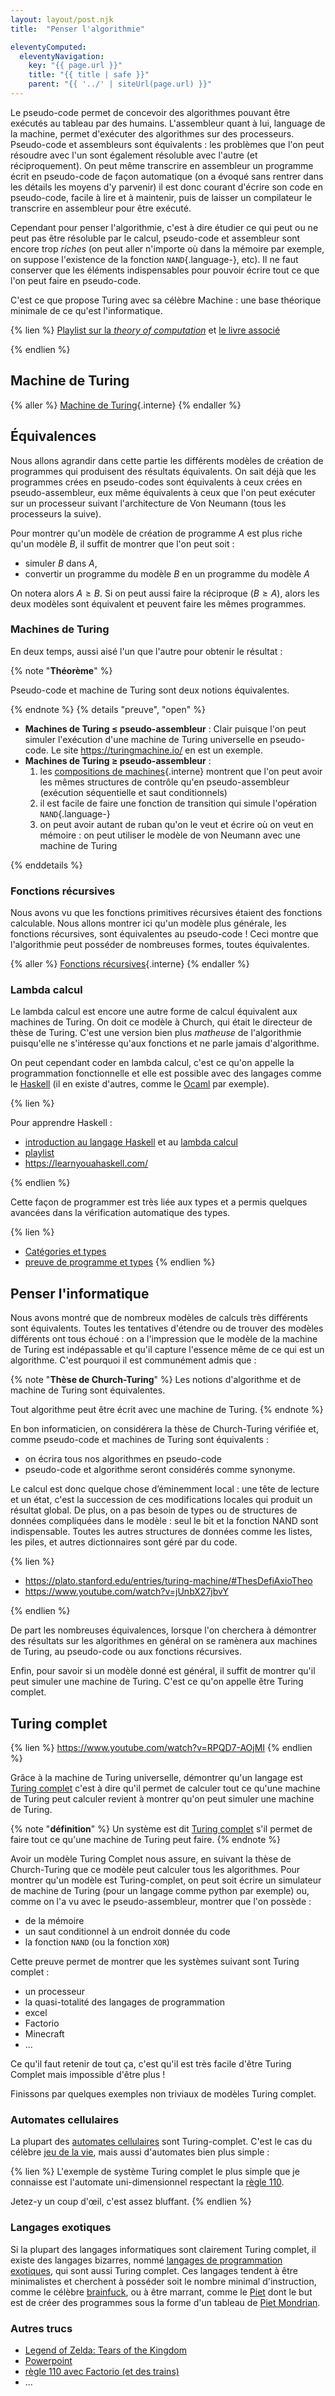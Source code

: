 ```yaml
---
layout: layout/post.njk 
title:  "Penser l'algorithmie"

eleventyComputed:
  eleventyNavigation:
    key: "{{ page.url }}"
    title: "{{ title | safe }}"
    parent: "{{ '../' | siteUrl(page.url) }}"
---
```


Le pseudo-code permet de concevoir des algorithmes pouvant être exécutés au tableau par des humains. L'assembleur quant à lui, language de la machine, permet d'exécuter des algorithmes sur des processeurs.
Pseudo-code et assembleurs sont équivalents : les problèmes que l'on peut résoudre avec l'un sont également résoluble avec l'autre (et réciproquement). On peut même transcrire en assembleur un programme écrit en pseudo-code de façon automatique (on a évoqué sans rentrer dans les détails les moyens d'y parvenir) il est donc courant d'écrire son code en pseudo-code, facile à lire et à maintenir, puis de laisser un compilateur le transcrire en assembleur pour être exécuté.

Cependant pour penser l'algorithmie, c'est à dire étudier ce qui peut ou ne peut pas être résoluble par le calcul, pseudo-code et assembleur sont encore trop _riches_ (on peut aller n'importe où dans la mémoire par exemple, on suppose l'existence de la fonction `NAND`{.language-}, etc). Il ne faut conserver que les éléments indispensables pour pouvoir écrire tout ce que l'on peut faire en pseudo-code.

C'est ce que propose Turing avec sa célèbre Machine : une base théorique minimale de ce qu'est l'informatique.

{% lien %}
[Playlist sur la _theory of computation_](https://www.youtube.com/watch?v=bP1lOm5rLsI&list=PLwF3A0R8OzMpO6_9WbT1kK16akYFh3_Nt&index=1) et [le livre associé](https://hefferon.net/computation/)

{% endlien %}

## Machine de Turing

{% aller %}
[Machine de Turing](./machine-turing){.interne}
{% endaller %}

## Équivalences

Nous allons agrandir dans cette partie les différents modèles de création de programmes qui produisent des résultats équivalents. On sait déjà que les programmes crées en pseudo-codes sont équivalents à ceux crées en pseudo-assembleur, eux même équivalents à ceux que l'on peut exécuter sur un processeur suivant l'architecture de Von Neumann (tous les processeurs la suive).

Pour montrer qu'un modèle de création de programme $A$ est plus riche qu'un modèle $B$, il suffit de montrer que l'on peut soit :

- simuler $B$ dans $A$,
- convertir un programme du modèle $B$ en un programme du modèle $A$

On notera alors $A \geq B$. Si on peut aussi faire la réciproque ($B \geq A$), alors les deux modèles sont équivalent et peuvent faire les mêmes programmes.

### Machines de Turing

En deux temps, aussi aisé l'un que l'autre pour obtenir le résultat :

{% note "**Théorème**" %}

Pseudo-code et machine de Turing sont deux notions équivalentes.

{% endnote %}
{% details "preuve", "open" %}

- **Machines de Turing $\leq$ pseudo-assembleur** :
  Clair puisque l'on peut simuler l'exécution d'une machine de Turing universelle en pseudo-code. Le site <https://turingmachine.io/> en est un exemple.
- **Machines de Turing $\geq$ pseudo-assembleur** :
  1. les [compositions de machines](./machine-turing/composition){.interne} montrent que l'on peut avoir les mêmes structures de contrôle qu'en pseudo-assembleur (exécution séquentielle et saut conditionnels)
  2. il est facile de faire une fonction de transition qui simule l'opération `NAND`{.language-}
  3. on peut avoir autant de ruban qu'on le veut et écrire où on veut en mémoire : on peut utiliser le modèle de von Neumann avec une machine de Turing

{% enddetails %}

### Fonctions récursives

Nous avons vu que les fonctions primitives récursives étaient des fonctions calculable. Nous allons montrer ici qu'un modèle plus générale, les fonctions récursives, sont équivalentes au pseudo-code ! Ceci montre que l'algorithmie peut posséder de nombreuses formes, toutes équivalentes.

{% aller %}
[Fonctions récursives](./fonctions-récursives){.interne}
{% endaller %}

### Lambda calcul

Le lambda calcul est encore une autre forme de calcul équivalent aux machines de Turing. On doit ce modèle à Church, qui était le directeur de thèse de Turing. C'est une version bien plus _matheuse_ de l'algorithmie puisqu'elle ne s'intéresse qu'aux fonctions et ne parle jamais d'algorithme.

On peut cependant coder en lambda calcul, c'est ce qu'on appelle la programmation fonctionnelle et elle est possible avec des langages comme le [Haskell](https://www.haskell.org/) (il en existe d'autres, comme le [Ocaml](https://ocaml.org/) par exemple).

{% lien %}

Pour apprendre Haskell :

- [introduction au langage Haskell](https://www.youtube.com/watch?v=UhM_H3lFk_Q) et au [lambda calcul](https://www.youtube.com/watch?v=_n4LIt2WPzE)
- [playlist](https://www.youtube.com/watch?v=Vgu82wiiZ90&list=PLe7Ei6viL6jGp1Rfu0dil1JH1SHk9bgDV)
- <https://learnyouahaskell.com/>

{% endlien %}

Cette façon de programmer est très liée aux types et a permis quelques avancées dans la vérification automatique des types.

{% lien %}

- [Catégories et types](https://bartoszmilewski.com/2014/10/28/category-theory-for-programmers-the-preface/)
- [preuve de programme et types](https://ncatlab.org/nlab/show/computational+trilogy)
{% endlien %}

## Penser l'informatique

Nous avons montré que de nombreux modèles de calculs très différents sont équivalents. Toutes les tentatives d'étendre ou de trouver des modèles différents ont tous échoué : on a l'impression que le modèle de la machine de Turing est indépassable et qu'il capture l'essence même de ce qui est un algorithme. C'est pourquoi il est communément admis que :

{% note "**Thèse de Church-Turing**" %}
Les notions d'algorithme et de machine de Turing sont équivalentes.

Tout algorithme peut être écrit avec une machine de Turing.
{% endnote %}

En bon informaticien, on considérera la thèse de Church-Turing vérifiée et, comme pseudo-code et machines de Turing sont équivalents :

- on écrira tous nos algorithmes en pseudo-code
- pseudo-code et algorithme seront considérés comme synonyme.

Le calcul est donc quelque chose d’éminemment local : une tête de lecture et un état, c'est la succession de ces modifications locales qui produit un résultat global. De plus, on a pas besoin de types ou de structures de données compliquées dans le modèle : seul le bit et la fonction NAND sont indispensable. Toutes les autres structures de données comme les listes, les piles, et autres dictionnaires sont géré par du code.

{% lien %}

- <https://plato.stanford.edu/entries/turing-machine/#ThesDefiAxioTheo>
- <https://www.youtube.com/watch?v=jUnbX27jbvY>

{% endlien %}

De part les nombreuses équivalences, lorsque l'on cherchera à démontrer des résultats sur les algorithmes en général on se ramènera aux machines de Turing, au pseudo-code ou aux fonctions récursives.

Enfin, pour savoir si un modèle donné est général, il suffit de montrer qu'il peut simuler une machine de Turing. C'est ce qu'on appelle être Turing complet.

## Turing complet

{% lien %}
<https://www.youtube.com/watch?v=RPQD7-AOjMI>
{% endlien %}

Grâce à la machine de Turing universelle, démontrer qu'un langage est [Turing complet](https://fr.wikipedia.org/wiki/Turing-complet) c'est à dire qu'il permet de calculer tout ce qu'une machine de Turing peut calculer revient à montrer qu'on peut simuler une machine de Turing.

{% note "**définition**" %}
Un système est dit [Turing complet](./https://fr.wikipedia.org/wiki/Turing-complet) s'il permet de faire tout ce qu'une machine de Turing peut faire.
{% endnote %}

Avoir un modèle Turing Complet nous assure, en suivant la thèse de Church-Turing que ce modèle peut calculer tous les algorithmes. Pour montrer qu'un modèle est Turing-complet, on peut soit écrire un simulateur de machine de Turing (pour un langage comme python par exemple) ou, comme on l'a vu avec le pseudo-assembleur, montrer que l'on possède :

- de la mémoire
- un saut conditionnel à un endroit donnée du code
- la fonction `NAND` (ou la fonction `XOR`)

Cette preuve permet de montrer que les systèmes suivant sont Turing complet :

- un processeur
- la quasi-totalité des langages de programmation
- excel
- Factorio
- Minecraft
- ...

Ce qu'il faut retenir de tout ça, c'est qu'il est très facile d'être Turing Complet mais impossible d'être plus !

Finissons par quelques exemples non triviaux de modèles Turing complet.

### Automates cellulaires

La plupart des [automates cellulaires](https://fr.wikipedia.org/wiki/Automate_cellulaire) sont Turing-complet. C'est le cas du célèbre [jeu de la vie](https://fr.wikipedia.org/wiki/Jeu_de_la_vie), mais aussi d'automates bien plus simple :

{% lien %}
L'exemple de système Turing complet le plus simple que je connaisse est l'automate uni-dimensionnel respectant la [règle 110](https://en.wikipedia.org/wiki/Rule_110).

Jetez-y un coup d'œil, c'est assez bluffant.
{% endlien %}

### Langages exotiques

Si la plupart des langages informatiques sont clairement Turing complet, il existe des langages bizarres, nommé [langages de programmation exotiques](https://fr.wikipedia.org/wiki/Langage_de_programmation_exotique), qui sont aussi Turing complet. Ces langages tendent à être minimalistes et cherchent à posséder soit le nombre minimal d'instruction, comme le célèbre [brainfuck](https://www.google.com/search?q=brainfuck), ou à être marrant, comme le [Piet](https://www.dangermouse.net/esoteric/piet.html) dont le but est de créer des programmes sous la forme d'un tableau de [Piet Mondrian](https://fr.wikipedia.org/wiki/Piet_Mondrian).

### Autres trucs

- [Legend of Zelda: Tears of the Kingdom](https://www.youtube.com/watch?v=5u6BN1p0Uo8)
- [Powerpoint](https://www.youtube.com/watch?v=uNjxe8ShM-8)
- [règle 110 avec Factorio (et des trains)](https://www.youtube.com/watch?v=NCC2Fd8qxv4)
- ...
